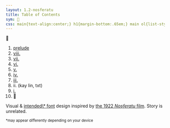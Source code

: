 ```yaml
---
layout: 1.2-nosferatu
title: Table of Contents
sym: 🌙
css: main{text-align:center;} h1{margin-bottom:.65em;} main ol{list-style-type:none; padding-left:0; line-height:2;} section{text-align:left; font-size:.85em; max-width:20em; margin:1rem auto 0; opacity:.85;} section small{font-size:.85em;} ol a{text-decoration:none;} ol a:hover,ol a:focus,ol a:active{color:#606060;} ol li:last-child{margin:.75em 0 2em;} ol li a{display:inline-block; padding:0 .35em;} a{text-underline-offset:.25em;}
---
```

<!--put the "ad"/cover image above the h1? with title. use "if url contains index" or whatever in the layout
also maybe use images for this? especially if parts get split into separate pages but idk, everything on one big page makes my job easier even if it loads a bit slower-->
🌙︎&#xFE0E;

1. [prelude](splash)
1. [viii.](viii)
1. [vii.](vii)
1. [vi.](vi) <!--interlude: crude mspaint rendering of kl on seq, hunter watches with binoculars. "hm. gross" (hell maybe just put the text post in). and/or: "i confessed to my error" "you didn't confess shit" "i. Confessed it". ALSO: exit, pursued by a were-->
1. [v.](v) <!--interlude: And Then They Worried // Who Would Win: "ELDRITCH WEREBUNNY BEHEMOTH" vs "one guy with a plank lol"-->
1. [iv.](iv) <!--interlude: KL+Caleb "emotional vampire club!!!!" ...or just do that as a separate shitdoodle maybe // caleb: "i can fix her" / kay lin: "i can make her WORSE" or better yet handshake meme, "i can fix one" "i can make one worse! :D" and all was good and well in the land of shitposts-->
1. [iii.](iii) <!--interlude: do we finally share the "but... you're a rabbit" y/n. it's not Quite a Dramatic Death Scene but it kinda fades like one anyway so // OH BUT CALEB AS "SICKOS." meanwhile addison and joce having the worst day of their lives-->
1. ii. (kay lin, txt)
1. [i.](i)
1. 🌙︎&#xFE0E;

<!--1. epilogue-bonus-thing?? idk could just be a group drawing, have Some kind of "thanks for reading". maybe an additional author's note about this being a "test run" for the potential Actual Story? maybe you could get the colorscript up by this point and have a link to it here :V
	1. ^ link it to the moon. NOT the beginning though, that part can stay visible-->

<section markdown="1" class="book">
Visual & <a href="https://en.wikipedia.org/wiki/Century_Gothic" class="ext">intended\* font</a> design inspired by <a href="https://en.wikipedia.org/wiki/Nosferatu" class="ext">the 1922 <i>Nosferatu</i> film</a>. Story is unrelated.

<small>\*may appear differently depending on your device</small>
</section>